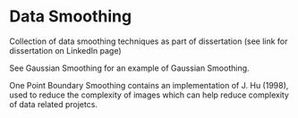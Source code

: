 # Data Smoothing
Collection of data smoothing techniques as part of dissertation (see link for dissertation on LinkedIn page)

See Gaussian Smoothing for an example of Gaussian Smoothing.

One Point Boundary Smoothing contains an implementation of J. Hu (1998), used to reduce the complexity of images which can help reduce complexity of data related projetcs.
